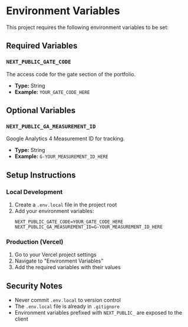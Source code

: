 # Environment Variables

This project requires the following environment variables to be set:

## Required Variables

### `NEXT_PUBLIC_GATE_CODE`
The access code for the gate section of the portfolio.
- **Type:** String
- **Example:** `YOUR_GATE_CODE_HERE`

## Optional Variables

### `NEXT_PUBLIC_GA_MEASUREMENT_ID`
Google Analytics 4 Measurement ID for tracking.
- **Type:** String
- **Example:** `G-YOUR_MEASUREMENT_ID_HERE`

## Setup Instructions

### Local Development
1. Create a `.env.local` file in the project root
2. Add your environment variables:
   ```
   NEXT_PUBLIC_GATE_CODE=YOUR_GATE_CODE_HERE
   NEXT_PUBLIC_GA_MEASUREMENT_ID=G-YOUR_MEASUREMENT_ID_HERE
   ```

### Production (Vercel)
1. Go to your Vercel project settings
2. Navigate to "Environment Variables"
3. Add the required variables with their values

## Security Notes
- Never commit `.env.local` to version control
- The `.env.local` file is already in `.gitignore`
- Environment variables prefixed with `NEXT_PUBLIC_` are exposed to the client 